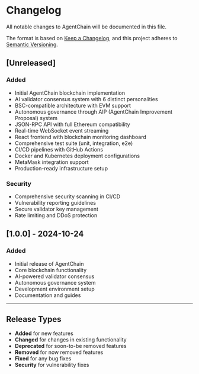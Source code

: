 # Changelog

All notable changes to AgentChain will be documented in this file.

The format is based on [Keep a Changelog](https://keepachangelog.com/en/1.0.0/),
and this project adheres to [Semantic Versioning](https://semver.org/spec/v2.0.0.html).

## [Unreleased]

### Added
- Initial AgentChain blockchain implementation
- AI validator consensus system with 6 distinct personalities
- BSC-compatible architecture with EVM support
- Autonomous governance through AIP (AgentChain Improvement Proposal) system
- JSON-RPC API with full Ethereum compatibility
- Real-time WebSocket event streaming
- React frontend with blockchain monitoring dashboard
- Comprehensive test suite (unit, integration, e2e)
- CI/CD pipelines with GitHub Actions
- Docker and Kubernetes deployment configurations
- MetaMask integration support
- Production-ready infrastructure setup

### Security
- Comprehensive security scanning in CI/CD
- Vulnerability reporting guidelines
- Secure validator key management
- Rate limiting and DDoS protection

## [1.0.0] - 2024-10-24

### Added
- Initial release of AgentChain
- Core blockchain functionality
- AI-powered validator consensus
- Autonomous governance system
- Development environment setup
- Documentation and guides

---

## Release Types

- **Added** for new features
- **Changed** for changes in existing functionality
- **Deprecated** for soon-to-be removed features
- **Removed** for now removed features
- **Fixed** for any bug fixes
- **Security** for vulnerability fixes